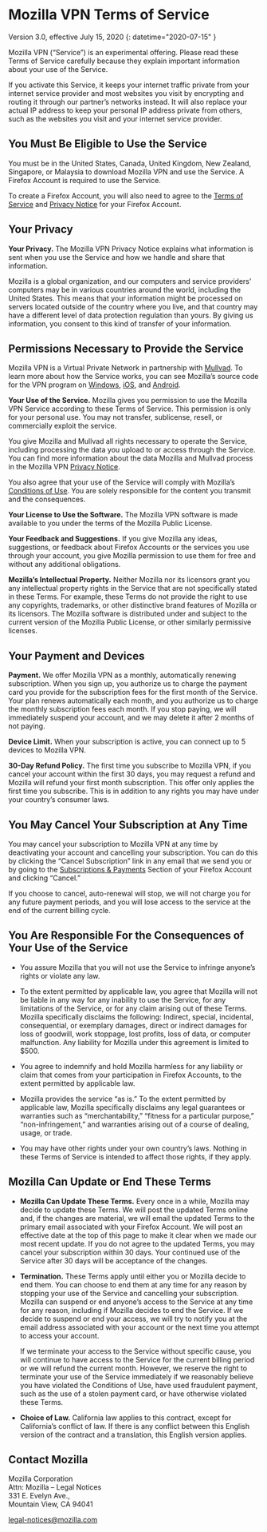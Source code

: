 # Mozilla VPN Terms of Service

Version 3.0, effective July 15, 2020
{: datetime="2020-07-15" }

Mozilla VPN (“Service”) is an experimental offering. Please read these Terms of Service carefully because they explain important information about your use of the Service.

If you activate this Service, it keeps your internet traffic private from your internet service provider and most websites you visit by encrypting and routing it through our partner’s networks instead. It will also replace your actual IP address to keep your personal IP address private from others, such as the websites you visit and your internet service provider.

## You Must Be Eligible to Use the Service

You must be in the United States, Canada, United Kingdom, New Zealand, Singapore, or Malaysia to download Mozilla VPN and use the Service. A Firefox Account is required to use the Service.

To create a Firefox Account, you will also need to agree to the [Terms of Service](https://www.mozilla.org/about/legal/terms/services/) and [Privacy Notice](https://www.mozilla.org/privacy/firefox/) for your Firefox Account.

## Your Privacy

__Your Privacy.__ The Mozilla VPN Privacy Notice explains what information is sent when you use the Service and how we handle and share that information.

Mozilla is a global organization, and our computers and service providers’ computers may be in various countries around the world, including the United States. This means that your information might be processed on servers located outside of the country where you live, and that country may have a different level of data protection regulation than yours. By giving us information, you consent to this kind of transfer of your information.

## Permissions Necessary to Provide the Service

Mozilla VPN is a Virtual Private Network in partnership with [Mullvad](https://mullvad.net). To learn more about how the Service works, you can see Mozilla’s source code for the VPN program on [Windows](https://github.com/mozilla-services/guardian-vpn-windows), [iOS](https://github.com/mozilla-mobile/guardian-vpn-ios), and [Android](https://github.com/mozilla-mobile/guardian-vpn-android).

__Your Use of the Service.__ Mozilla gives you permission to use the Mozilla VPN Service according to these Terms of Service. This permission is only for your personal use. You may not transfer, sublicense, resell, or commercially exploit the service.

You give Mozilla and Mullvad all rights necessary to operate the Service, including processing the data you upload to or access through the Service. You can find more information about the data Mozilla and Mullvad process in the Mozilla VPN [Privacy Notice](https://www.mozilla.org/privacy/mozilla-vpn/).

You also agree that your use of the Service will comply with Mozilla’s [Conditions of Use](https://www.mozilla.org/about/legal/acceptable-use/). You are solely responsible for the content you transmit and the consequences.

__Your License to Use the Software.__ The Mozilla VPN software is made available to you under the terms of the Mozilla Public License.

__Your Feedback and Suggestions.__ If you give Mozilla any ideas, suggestions, or feedback about Firefox Accounts or the services you use through your account, you give Mozilla permission to use them for free and without any additional obligations.

__Mozilla’s Intellectual Property.__ Neither Mozilla nor its licensors grant you any intellectual property rights in the Service that are not specifically stated in these Terms. For example, these Terms do not provide the right to use any copyrights, trademarks, or other distinctive brand features of Mozilla or its licensors. The Mozilla software is distributed under and subject to the current version of the Mozilla Public License, or other similarly permissive licenses.

## Your Payment and Devices

__Payment.__ We offer Mozilla VPN as a monthly, automatically renewing subscription. When you sign up, you authorize us to charge the payment card you provide for the subscription fees for the first month of the Service. Your plan renews automatically each month, and you authorize us to charge the monthly subscription fees each month. If you stop paying, we will immediately suspend your account, and we may delete it after 2 months of not paying.

__Device Limit.__ When your subscription is active, you can connect up to 5 devices to Mozilla VPN.

__30-Day Refund Policy.__ The first time you subscribe to Mozilla VPN, if you cancel your account within the first 30 days, you may request a refund and Mozilla will refund your first month subscription. This offer only applies the first time you subscribe. This is in addition to any rights you may have under your country’s consumer laws.

## You May Cancel Your Subscription at Any Time

You may cancel your subscription to Mozilla VPN at any time by deactivating your account and cancelling your subscription. You can do this by clicking the “Cancel Subscription” link in any email that we send you or by going to the [Subscriptions & Payments](https://subscriptions.firefox.com) Section of your Firefox Account and clicking “Cancel.”

If you choose to cancel, auto-renewal will stop, we will not charge you for any future payment periods, and you will lose access to the service at the end of the current billing cycle.

## You Are Responsible For the Consequences of Your Use of the Service

* You assure Mozilla that you will not use the Service to infringe anyone’s rights or violate any law.

* To the extent permitted by applicable law, you agree that Mozilla will not be liable in any way for any inability to use the Service, for any limitations of the Service, or for any claim arising out of these Terms. Mozilla specifically disclaims the following: Indirect, special, incidental, consequential, or exemplary damages, direct or indirect damages for loss of goodwill, work stoppage, lost profits, loss of data, or computer malfunction. Any liability for Mozilla under this agreement is limited to $500.

* You agree to indemnify and hold Mozilla harmless for any liability or claim that comes from your participation in Firefox Accounts, to the extent permitted by applicable law.

* Mozilla provides the service “as is.” To the extent permitted by applicable law, Mozilla specifically disclaims any legal guarantees or warranties such as “merchantability,” “fitness for a particular purpose,” “non-infringement,” and warranties arising out of a course of dealing, usage, or trade.

* You may have other rights under your own country’s laws. Nothing in these Terms of Service is intended to affect those rights, if they apply.

## Mozilla Can Update or End These Terms

* __Mozilla Can Update These Terms.__ Every once in a while, Mozilla may decide to update these Terms. We will post the updated Terms online and, if the changes are material, we will email the updated Terms to the primary email associated with your Firefox Account. We will post an effective date at the top of this page to make it clear when we made our most recent update. If you do not agree to the updated Terms, you may  cancel your subscription within 30 days. Your continued use of the Service after 30 days will be acceptance of the changes.

* __Termination.__ These Terms apply until either you or Mozilla decide to end them. You can choose to end them at any time for any reason by stopping your use of the Service and cancelling your subscription. Mozilla can suspend or end anyone’s access to the Service at any time for any reason, including if Mozilla decides to end the Service. If we decide to suspend or end your access, we will try to notify you at the email address associated with your account or the next time you attempt to access your account.

  If we terminate your access to the Service without specific cause, you will continue to have access to the Service for the current billing period or we will refund the current month. However, we reserve the right to terminate your use of the Service immediately if we reasonably believe you have violated the Conditions of Use, have used fraudulent payment, such as the use of a stolen payment card, or have otherwise violated these Terms.

* __Choice of Law.__ California law applies to this contract, except for California’s conflict of law. If there is any conflict between this English version of the contract and a translation, this English version applies.

## Contact Mozilla

Mozilla Corporation  
Attn: Mozilla – Legal Notices  
331 E. Evelyn Ave.,  
Mountain View, CA 94041  

legal-notices@mozilla.com
